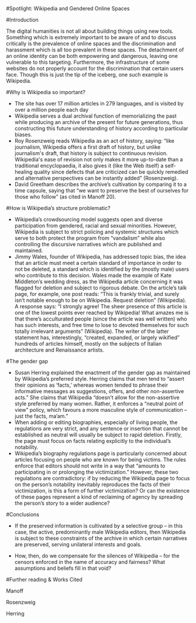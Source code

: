 #Spotlight: Wikipedia and Gendered Online Spaces 

#Introduction 

The digital humanities is not all about building things using new tools. Something which is extremely important to be aware of and to discuss critically is the prevalence of online spaces and the discrimination and harassment which is all too prevalent in these spaces. The detachment of an online identity can be both empowering and dangerous, leaving one vulnerable to this targeting. Furthermore, the infrastructure of some websites do not properly account for the discrimination that certain users face. Though this is just the tip of the iceberg, one such example is Wikipedia. 

#Why is Wikipedia so important? 

* The site has over 17 million articles in 279 languages, and is visited by over a million people each day 
* Wikipedia serves a dual archival function of memorializing the past while producing an archive of the present for future generations, thus constructing this future understanding of history according to particular biases. 
* Roy Rosenzweig reads Wikipedia as an act of history, saying: “like journalism, Wikipedia offers a first draft of history, but unlike journalism's draft, that history is subject to continuous revision. Wikipedia's ease of revision not only makes it more up-to-date than a traditional encyclopaedia, it also gives it (like the Web itself) a self-healing quality since defects that are criticized can be quickly remedied and alternative perspectives can be instantly added” (Rosenzweig). 
* David Greetham describes the archive’s cultivation by comparing it to a time capsule, saying that “we want to preserve the best of ourselves for those who follow” (as cited in Manoff 20). 

#How is Wikipedia’s structure problematic? 

* Wikipedia’s crowdsourcing model suggests open and diverse participation from gendered, racial and sexual minorities. However, Wikipedia is subject to strict policing and systemic structures which serve to both protect the program from “vandalism” while also controlling the discursive narratives which are published and maintained. 
* Jimmy Wales, founder of Wikipedia, has addressed topic bias, the idea that an article must meet a certain standard of importance in order to not be deleted, a standard which is identified by the (mostly male) users who contribute to this decision. Wales made the example of Kate Middleton’s wedding dress, as the Wikipedia article concerning it was flagged for deletion and subject to rigorous debate. On the article’s talk page, for example, one post reads: “This is frankly trivial, and surely isn’t notable enough to be on Wikipedia. Request deletion” (Wikipedia). A response says: “I strongly agree! The sheer presence of this article is one of the lowest points ever reached by Wikipedia! What amazes me is that there’s acculturated people (since the article was well written) who has such interests, and free time to lose to devoted themselves for such totally irrelevant arguments” (Wikipedia). The writer of the latter statement has, interestingly, “created, expanded, or largely wikified” hundreds of articles himself, mostly on the subjects of Italian architecture and Renaissance artists. 

#The gender gap 

* Susan Herring explained the enactment of the gender gap as maintained by Wikipedia’s preferred style. Herring claims that men tend to “assert their opinions as ‘facts,’ whereas women tended to phrase their informative messages as suggestions, offers, and other non-assertive acts.” She claims that Wikipedia “doesn’t allow for the non-assertive style preferred by many women. Rather, it enforces a “neutral point of view” policy, which favours a more masculine style of communication – just the facts, ma’am.” 
* When adding or editing biographies, especially of living people, the regulations are very strict, and any sentence or insertion that cannot be established as neutral will usually be subject to rapid deletion. Firstly, the page must focus on facts relating explicitly to the individual’s notability.
* Wikipedia’s biography regulations page is particularly concerned about articles focusing on people who are known for being victims. The rules enforce that editors should not write in a way that “amounts to participating in or prolonging the victimization.” However, these two regulations are contradictory: if by reducing the Wikipedia page to focus on the person’s notability inevitably reproduces the facts of their victimization, is this a form of further victimization? Or can the existence of these pages represent a kind of reclaiming of agency by spreading the person’s story to a wider audience? 

#Conclusions 

* If the preserved information is cultivated by a selective group – in this case, the active, predominantly male Wikipedia editors, then Wikipedia is subject to these constraints of the archive in which certain narratives are preserved, serving unilateral interests and goals. 

*  How, then, do we compensate for the silences of Wikipedia – for the censors enforced in the name of accuracy and fairness? What assumptions and beliefs fill in that void?  

#Further reading & Works Cited 

Manoff

Rosenzweig 

Herring 